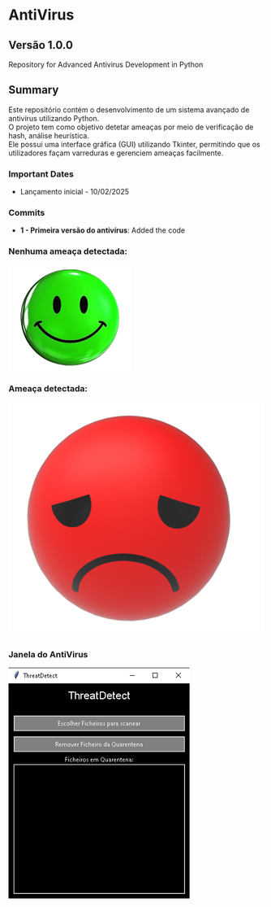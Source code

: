 # AntiVirus 
## Versão 1.0.0

Repository for Advanced Antivirus Development in Python

## Summary

Este repositório contém o desenvolvimento de um sistema avançado de antivírus utilizando Python.  
O projeto tem como objetivo detetar ameaças por meio de verificação de hash, análise heurística.  
Ele possui uma interface gráfica (GUI) utilizando Tkinter, permitindo que os utilizadores façam varreduras e gerenciem ameaças facilmente.

### Important Dates

* Lançamento inicial - 10/02/2025

### Commits

- **1 - Primeira versão do antivírus**: Added the code


### Nenhuma ameaça detectada:
![Happy Face](feliz.png)

### Ameaça detectada:
![Sad Face](triste.png)

### Janela do AntiVirus
![Antivirus](Antivirus.png)
